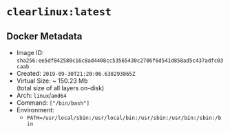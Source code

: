 # `clearlinux:latest`

## Docker Metadata

- Image ID: `sha256:ee5df842580c16c8ad4408cc53565430c2706f6d541d858ad5c437adfc03caab`
- Created: `2019-09-30T21:20:06.638293865Z`
- Virtual Size: ~ 150.23 Mb  
  (total size of all layers on-disk)
- Arch: `linux`/`amd64`
- Command: `["/bin/bash"]`
- Environment:
  - `PATH=/usr/local/sbin:/usr/local/bin:/usr/sbin:/usr/bin:/sbin:/bin`

